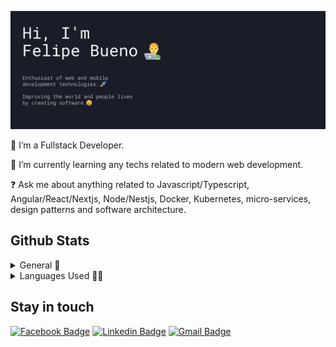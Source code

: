 ![Felipe-Bueno-Greetings](assets/felipe-bueno-greetings.png)

🔭 I’m a Fullstack Developer.

🌱 I’m currently learning any techs related to modern web development.

❓ Ask me about anything related to Javascript/Typescript, Angular/React/Nextjs, Node/Nestjs, Docker, Kubernetes, micro-services, design patterns and software architecture.

## Github Stats

<details>
  <summary>General 🚀</summary>
  <img src="https://github-readme-stats.vercel.app/api?username=felipe-bp&count_private=true&show_icons=true&theme=dracula">
</details>

<details>
  <summary>Languages Used 👨‍💻</summary>
  <img src="https://github-readme-stats.vercel.app/api/top-langs/?username=felipe-bp&layout=compact&&theme=dracula">
</details>

## Stay in touch

[![Facebook Badge](https://img.shields.io/badge/-%40Felipe%20Bueno-blue?style=flat-square&logo=Facebook&logoColor=white&link=https://www.facebook.com/felipe.bueno.56679/)](https://www.facebook.com/felipe.bueno.56679/)
[![Linkedin Badge](https://img.shields.io/badge/-Felipe%20Bueno-orange?style=flat-square&logo=LinkedIn&logoColor=white&link=https://www.linkedin.com/in/felipe-bueno-de-paula-85898815b/)](https://www.linkedin.com/in/felipe-bueno-de-paula-85898815b/)
[![Gmail Badge](https://img.shields.io/badge/-gvv.fel%40gmail.com-red?style=flat-square&logo=Gmail&logoColor=white&link=mailto:gvv.fel@gmail.com)](mailto:gvv.fel@gmail.com)
